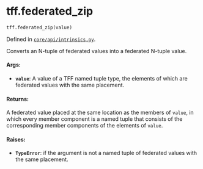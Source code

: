 <div itemscope itemtype="http://developers.google.com/ReferenceObject">
<meta itemprop="name" content="tff.federated_zip" />
<meta itemprop="path" content="Stable" />
</div>

# tff.federated_zip

``` python
tff.federated_zip(value)
```



Defined in [`core/api/intrinsics.py`](http://github.com/tensorflow/federated/tree/master/tensorflow_federated/python/core/api/intrinsics.py).

Converts an N-tuple of federated values into a federated N-tuple value.

#### Args:

* <b>`value`</b>: A value of a TFF named tuple type, the elements of which are
    federated values with the same placement.


#### Returns:

A federated value placed at the same location as the members of `value`, in
which every member component is a named tuple that consists of the
corresponding member components of the elements of `value`.


#### Raises:

* <b>`TypeError`</b>: if the argument is not a named tuple of federated values with the
    same placement.
